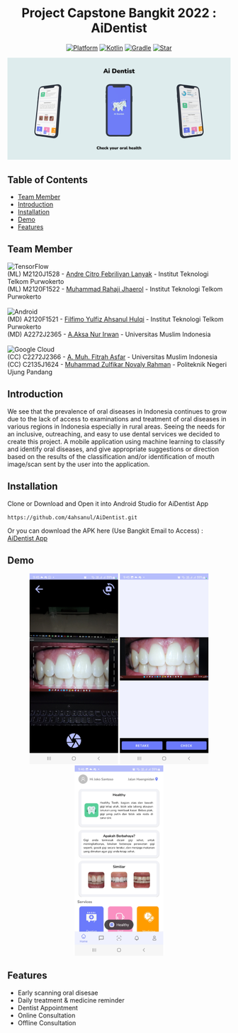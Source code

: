 <h1 align="center">
  Project Capstone Bangkit 2022 : AiDentist
</h1>

<p align="center">
  <a href="http://developer.android.com/index.html"><img alt="Platform" src="https://img.shields.io/badge/platform-Android-brightgreen"></a>
  <a href="http://kotlinlang.org"><img alt="Kotlin" src="https://img.shields.io/badge/kotlin-1.6.21-blue"></a>
  <a href="https://developer.android.com/studio/releases/gradle-plugin"><img alt="Gradle" src="https://img.shields.io/badge/gradle-6.6-yellow"></a>
  <a href="https://github.com/4ahsanul/AiDentist"><img alt="Star" src="https://img.shields.io/github/stars/4ahsanul/AiDentist"></a>
</p>

<p align="center">
  <img src="assets/thumbnail.png"/>
</p>

## Table of Contents
- [Team Member](#team-member)
- [Introduction](#introduction)
- [Installation](#installation)
- [Demo](#demo)
- [Features](#features)

## Team Member
![TensorFlow](https://img.shields.io/badge/TensorFlow-%23FF6F00.svg?style=for-the-badge&logo=TensorFlow&logoColor=white)</br>
(ML) M2120J1528 - [Andre Citro Febriliyan Lanyak](https://github.com/andretkj1) - Institut Teknologi Telkom Purwokerto</br>
(ML) M2120F1522 - [Muhammad Rahaji Jhaerol](https://github.com/rhjhaerol) - Institut Teknologi Telkom Purwokerto</br></br>
![Android](https://img.shields.io/badge/Android-3DDC84?style=for-the-badge&logo=android&logoColor=white)</br>
(MD) A2120F1521 - [Filfimo Yulfiz Ahsanul Hulqi](https://github.com/4ahsanul) - Institut Teknologi Telkom Purwokerto </br>
(MD) A2272J2365 - [A.Aksa Nur Irwan](https://github.com/aaksa) - Universitas Muslim Indonesia</br></br>
![Google Cloud](https://img.shields.io/badge/GoogleCloud-%234285F4.svg?style=for-the-badge&logo=google-cloud&logoColor=white)</br>
(CC) C2272J2366 - [A. Muh. Fitrah Asfar](https://github.com/AMuhFitrahAsfar) - Universitas Muslim Indonesia</br>
(CC) C2135J1624 - [Muhammad Zulfikar Novaly Rahman](https://github.com/novaly479) - Politeknik Negeri Ujung Pandang</br>

## Introduction
We see that the prevalence of oral diseases in Indonesia continues to grow due to the lack of access to examinations and treatment of oral diseases in various regions in Indonesia especially in rural areas. Seeing the needs for an inclusive, outreaching, and easy to use dental services we decided to create this project. A mobile application using machine learning to classify and identify oral diseases, and give appropriate suggestions or direction based on the results of the classification and/or identification of mouth image/scan sent by the user into the application.

## Installation
Clone or Download and Open it into Android Studio for AiDentist App
```
https://github.com/4ahsanul/AiDentist.git
```  
Or you can download the APK here (Use Bangkit Email to Access) : [AiDentist App](https://drive.google.com/file/d/1jj6vbrXyviKLwSdsDIU-jEHC4dAc2pQv/view?usp=sharing)

## Demo
<p align="center">
  <img src="assets/Andre Phone 3.jpg" width="200"/>
  <img src="assets/Andre Phone.jpg" width="200"/>
  <img src="assets/Andre Phone 2.jpg" width="200"/>
</p>

## Features
- Early scanning oral disesae
- Daily treatment & medicine reminder
- Dentist Appointment
- Online Consultation
- Offline Consultation

